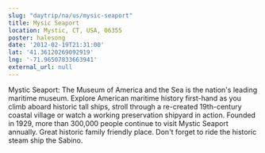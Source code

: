 ```yaml
---
slug: "daytrip/na/us/mysic-seaport"
title: Mysic Seaport
location: Mystic, CT, USA, 06355
poster: halesong
date: '2012-02-19T21:31:00'
lat: '41.36120269092919'
lng: '-71.96507833663941'
external_url: null
---
```


Mystic Seaport: The Museum of America and the Sea is the nation's leading maritime museum. Explore American maritime history first-hand as you climb aboard historic tall ships, stroll through a re-created 19th-century coastal village or watch a working preservation shipyard in action. Founded in 1929, more than 300,000 people continue to visit Mystic Seaport annually. Great historic family friendly place. Don't forget to ride the historic steam ship the Sabino.
